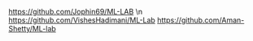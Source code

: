 https://github.com/Jophin69/ML-LAB \n
https://github.com/VishesHadimani/ML-Lab
https://github.com/Aman-Shetty/ML-lab
